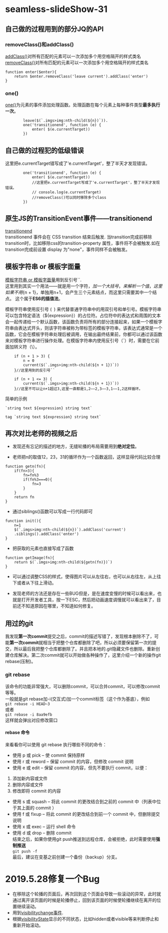# seamless-slideShow-31

## 自己做的过程用到的部分JQ的API

### removeClass()和addClass()
[addClass()](https://www.jquery123.com/addClass/)对所有匹配的元素可以一次添加多个用空格隔开的样式类名  
[removeClass()](https://www.jquery123.com/removeClass/)对所有匹配的元素可以一次添加多个用空格隔开的样式类名  

```
function enter($enter){
    return $enter.removeClass('leave current').addClass('enter')
}
```

### one()
[one()](https://www.jquery123.com/one/)为元素的事件添加处理函数。处理函数在每个元素上每种事件类型**最多执行一次**。  

```
        leave($(`.imgs>img:nth-child(${n})`)).
        one('transitionend', function (e) {
            enter( $(e.currentTarget))
        })
```

## 自己做的过程犯的低级错误
这里把e.currentTarget错写成了'e.currentTarget'，整了半天才发现错误。  
```
        one('transitionend', function (e) {
            enter( $(e.currentTarget))
            //这里把e.currentTarget写成了'e.currentTarget'，整了半天才发现错误。
            // console.log(e.currentTarget)
            //removeClass()可以同时移除多个class
        })
```

## 原生JS的Transition​Event事件——transitionend
[transitionend](https://developer.mozilla.org/zh-CN/docs/Web/Events/transitionend)  
transitionend 事件会在 CSS transition 结束后触发. 当transition完成前移除transition时，比如移除css的transition-property 属性，事件将不会被触发.如在transition完成前设置  display 为"none"，事件同样不会被触发。

## 模板字符串 or 模板字面量
[模板字符串 or 模板字面量](https://developer.mozilla.org/zh-CN/docs/Web/JavaScript/Reference/template_strings)用到反引号``.   
这里用到其实一个用法——就是用一个字符$，加一个大括号{}，来解析一个值，这里如果不用${n + 1}，单独用n+1，会产生三个元素结点，而这里只需要其中一个结点。 
这个属于**ES6的插值法**。  

模板字符串使用反引号 (` `) 来代替普通字符串中的用双引号和单引号。模板字符串可以包含特定语法（${expression}）的占位符。占位符中的表达式和周围的文本会一起传递给一个默认函数，该函数负责将所有的部分连接起来，如果一个模板字符串由表达式开头，则该字符串被称为带标签的模板字符串，该表达式通常是一个函数，它会在模板字符串处理后被调用，在输出最终结果前，你都可以通过该函数来对模板字符串进行操作处理。在模版字符串内使用反引号（`）时，需要在它前面加转义符（\）。  

```
    if (n + 1 > 3) {
        n = 0
        current($(`.imgs>img:nth-child(${n + 1})`))
    }//这里用到的反引号``

    if (n + 1 <= 3) {
        current($(`.imgs>img:nth-child(${n + 1})`))
    }//这里不可以让n+1超过3,这里一直都是1,2——2,3——3,1——1,2这样循环。
```
简单的示例  
```
`string text ${expression} string text`

tag `string text ${expression} string text`
```

## 再次对比老师的视频之后

* 发现还有忘记的描述的地方，无缝轮播的布局需要用到**绝对定位**。

* 老师把n的取值12，23，31的循环作为一个函数返回，这样显得代码比较合理
```
function getn(fn){
    if(fn>3){
        fn=fn%3
        if(fn%3===0){
            fn=3
        }
    }
    return fn
}
```
* 通过siblings()函数可以写成一行代码即可
```
function init(){
    n=1
    $(`.imgs>img:nth-child(${n})`).addClass('current')
    .siblings().addClass('enter')
}
```
* 把获取的元素也直接写成了函数
```
function getImage(fn){
    return $(`.imgs>img:nth-child(${getn(fn)})`)
}
```

* 可以通过调整CSS的样式，使得图片可以从左往右，也可以从右往左，从上往下或者从下往上滑动。  

* 发现老师的方法还是存在一些BUG但是，是在速度变慢的时候可以看出来，也就是打开开发者工具，按一下ESC，然后把动画速度调慢就可以看出来了，目前还不知道原因在哪里，不知道如何修复。


## 用过的git
我发现**第一次commit**提交之后，commit的描述写错了，发现根本删除不了，可能**第一次commit**就相当于把整个仓库都删除了吧，所以必须要保留第一次的提交，所以最后我把整个仓库都删除了。并且把本地的.git隐藏文件也删除。重新创建仓库解决。第二次commit就可以开始做各种操作了，这里介绍一个新的操作git rebase(压制)。  

### git rebase
该命令的功能非常强大，可以删除commit，可以合并commit，可以修改commit等等。  
一般就是git rebase加-i(交互式)加一个commit标签（这个作为基底），例如  
`git rebase -i HEAD~3`  
或者  
`git rebase -i 8aa9efb`  
这样就会弹出对应修改窗口

#### rebase 命令
来看看你可以使用 git rebase 执行哪些不同的命令：  
  
* 使用 p 或 pick – 使 commit 保持原样
* 使用 r 或 reword – 保留 commit 的内容，但修改 commit 说明
* 使用 e 或 edit – 保留 commit 的内容，但先不要执行 commit，以便：
1. 添加新内容或文件
2. 删除内容或文件
3. 修改即将 commit 的内容
* 使用 s 或 squash – 将此 commit 的更改结合到之前的 commit 中（列表中位于其上面的 commit ）
* 使用 f 或 fixup – 将此 commit 的更改结合到前一个 commit 中，但删除提交说明
* 使用 x 或 exec – 运行 shell 命令
* 使用 d 或 drop – 删除 commit  
结束之后，如果你使用git push推送到远程仓库，会被拒绝，此时需要使用**强制推送**  
`git push -f`  
最后，建议在变基之前创建一个备份（backup）分支。

# 2019.5.28修复一个Bug
* 在移除这个轮播的页面后，再次回到这个页面会导致一些滚动的异常，此时就通过离开该页面的时候是轮播停止，回到该页面的时候使轮播继续在离开的位置继续滚动。
* 用到[visibilitychange事件](https://developer.mozilla.org/zh-CN/docs/Web/API/Document/visibilitychange_event).
* 根据[visibility​State](https://developer.mozilla.org/zh-CN/docs/Web/API/Document/visibilityState)显示的不同状态，比如hidden或者visible等来判断停止和重新开始滚动。
